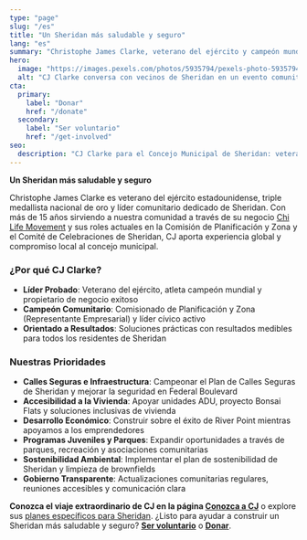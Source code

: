 ```yaml
---
type: "page"
slug: "/es"
title: "Un Sheridan más saludable y seguro"
lang: "es"
summary: "Christophe James Clarke, veterano del ejército y campeón mundial, aporta liderazgo práctico al concejo."
hero:
  image: "https://images.pexels.com/photos/5935794/pexels-photo-5935794.jpeg"
  alt: "CJ Clarke conversa con vecinos de Sheridan en un evento comunitario"
cta:
  primary:
    label: "Donar"
    href: "/donate"
  secondary:
    label: "Ser voluntario"
    href: "/get-involved"
seo:
  description: "CJ Clarke para el Concejo Municipal de Sheridan: veterano del ejército, campeón mundial, líder comunitario comprometido con calles seguras y oportunidades para todos."
---
```


**Un Sheridan más saludable y seguro**

Christophe James Clarke es veterano del ejército estadounidense, triple medallista nacional de oro y líder comunitario dedicado de Sheridan. Con más de 15 años sirviendo a nuestra comunidad a través de su negocio [Chi Life Movement](https://chilifemovement.com) y sus roles actuales en la Comisión de Planificación y Zona y el Comité de Celebraciones de Sheridan, CJ aporta experiencia global y compromiso local al concejo municipal.

### ¿Por qué CJ Clarke?

- **Líder Probado**: Veterano del ejército, atleta campeón mundial y propietario de negocio exitoso
- **Campeón Comunitario**: Comisionado de Planificación y Zona (Representante Empresarial) y líder cívico activo
- **Orientado a Resultados**: Soluciones prácticas con resultados medibles para todos los residentes de Sheridan

### Nuestras Prioridades
- **Calles Seguras e Infraestructura**: Campeonar el Plan de Calles Seguras de Sheridan y mejorar la seguridad en Federal Boulevard
- **Accesibilidad a la Vivienda**: Apoyar unidades ADU, proyecto Bonsai Flats y soluciones inclusivas de vivienda
- **Desarrollo Económico**: Construir sobre el éxito de River Point mientras apoyamos a los emprendedores
- **Programas Juveniles y Parques**: Expandir oportunidades a través de parques, recreación y asociaciones comunitarias
- **Sostenibilidad Ambiental**: Implementar el plan de sostenibilidad de Sheridan y limpieza de brownfields
- **Gobierno Transparente**: Actualizaciones comunitarias regulares, reuniones accesibles y comunicación clara

**Conozca el viaje extraordinario de CJ en la página [Conozca a CJ](/meet)** o explore sus [planes específicos para Sheridan](/issues). ¿Listo para ayudar a construir un Sheridan más saludable y seguro? **[Ser voluntario](/get-involved)** o **[Donar](/donate)**.